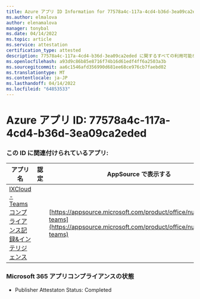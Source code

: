 ```yaml
---
title: Azure アプリ ID Information for 77578a4c-117a-4cd4-b36d-3ea09ca2eded
ms.author: elmalova
author: elenamalova
manager: tonybal
ms.date: 04/14/2022
ms.topic: article
ms.service: attestation
certification_type: attested
description: 77578a4c-117a-4cd4-b36d-3ea09ca2eded に関するすべての利用可能なセキュリティとコンプライアンス情報。
ms.openlocfilehash: a93d9c86b85e8716f74b16d61edf4ff6a2503a3b
ms.sourcegitcommit: aa6c1546afd356990d681ee68ce976cb7faebd02
ms.translationtype: MT
ms.contentlocale: ja-JP
ms.lasthandoff: 04/14/2022
ms.locfileid: "64853533"
---
```

# <a name="azure-app-id-77578a4c-117a-4cd4-b36d-3ea09ca2eded"></a>Azure アプリ ID: 77578a4c-117a-4cd4-b36d-3ea09ca2eded


### <a name="apps-associated-with-this-id"></a>この ID に関連付けられているアプリ:
| **アプリ名** | **認定** | **AppSource で表示する** |
|--------------|---------------|-----------------------|
| [IXCloud - Teams コンプライアンス記録&amp;インテリジェンス](../forward/numonix.nmx-teams.md) |  | [https://appsource.microsoft.com/product/office/numonix.nmx-teams](https://appsource.microsoft.com/product/office/numonix.nmx-teams) |

### <a name="microsoft-365-app-compliance-status"></a>Microsoft 365 アプリコンプライアンスの状態
- Publisher Attestaton Status: Completed
